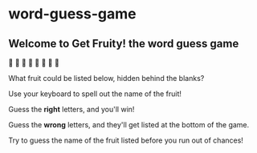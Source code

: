 # word-guess-game
## Welcome to Get Fruity! the word guess game
:strawberry: :peach: :orange: :lemon: :green_apple: :melon: :watermelon: :cherries:

What fruit could be listed below, hidden behind the blanks?

Use your keyboard to spell out the name of the fruit!

Guess the **right** letters, and you'll win!

Guess the **wrong** letters, and they'll get listed at the bottom of the game.

Try to guess the name of the fruit listed before you run out of chances!
